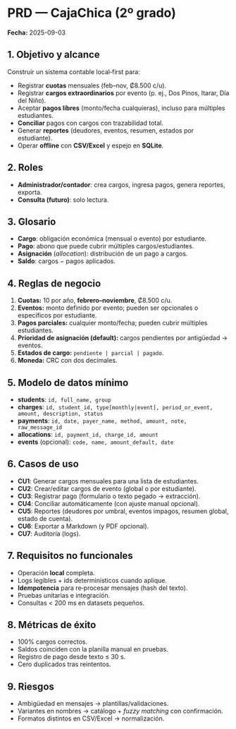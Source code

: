 # PRD — CajaChica (2º grado)

**Fecha:** 2025-09-03

## 1. Objetivo y alcance
Construir un sistema contable local‑first para:
- Registrar **cuotas** mensuales (feb–nov, ₡8.500 c/u).
- Registrar **cargos extraordinarios** por evento (p. ej., Dos Pinos, Itarar, Día del Niño).
- Aceptar **pagos libres** (monto/fecha cualquieras), incluso para múltiples estudiantes.
- **Conciliar** pagos con cargos con trazabilidad total.
- Generar **reportes** (deudores, eventos, resumen, estados por estudiante).
- Operar **offline** con **CSV/Excel** y espejo en **SQLite**.

## 2. Roles
- **Administrador/contador**: crea cargos, ingresa pagos, genera reportes, exporta.
- **Consulta (futuro)**: solo lectura.

## 3. Glosario
- **Cargo**: obligación económica (mensual o evento) por estudiante.
- **Pago**: abono que puede cubrir múltiples cargos/estudiantes.
- **Asignación** (*allocation*): distribución de un pago a cargos.
- **Saldo**: cargos − pagos aplicados.

## 4. Reglas de negocio
1. **Cuotas:** 10 por año, **febrero–noviembre**, ₡8.500 c/u.
2. **Eventos:** monto definido por evento; pueden ser opcionales o específicos por estudiante.
3. **Pagos parciales:** cualquier monto/fecha; pueden cubrir múltiples estudiantes.
4. **Prioridad de asignación (default):** cargos pendientes por antigüedad → eventos.
5. **Estados de cargo:** `pendiente | parcial | pagado`.
6. **Moneda:** CRC con dos decimales.

## 5. Modelo de datos mínimo
- **students**: `id, full_name, group`
- **charges**: `id, student_id, type[monthly|event], period_or_event, amount, description, status`
- **payments**: `id, date, payer_name, method, amount, note, raw_message_id`
- **allocations**: `id, payment_id, charge_id, amount`
- **events** (opcional): `code, name, amount_default, date`

## 6. Casos de uso
- **CU1**: Generar cargos mensuales para una lista de estudiantes.
- **CU2**: Crear/editar cargos de evento (global o por estudiante).
- **CU3**: Registrar pago (formulario o texto pegado → extracción).
- **CU4**: Conciliar automáticamente (con ajuste manual opcional).
- **CU5**: Reportes (deudores por umbral, eventos impagos, resumen global, estado de cuenta).
- **CU6**: Exportar a Markdown (y PDF opcional).
- **CU7**: Auditoría (logs).

## 7. Requisitos no funcionales
- Operación **local** completa.
- Logs legibles + ids determinísticos cuando aplique.
- **Idempotencia** para re‑procesar mensajes (hash del texto).
- Pruebas unitarias e integración.
- Consultas < 200 ms en datasets pequeños.

## 8. Métricas de éxito
- 100% cargos correctos.
- Saldos coinciden con la planilla manual en pruebas.
- Registro de pago desde texto ≤ 30 s.
- Cero duplicados tras reintentos.

## 9. Riesgos
- Ambigüedad en mensajes → plantillas/validaciones.
- Variantes en nombres → catálogo + *fuzzy matching* con confirmación.
- Formatos distintos en CSV/Excel → normalización.
